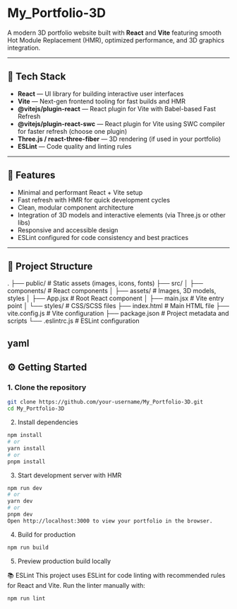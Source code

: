 # My_Portfolio-3D

A modern 3D portfolio website built with **React** and **Vite** featuring smooth Hot Module Replacement (HMR), optimized performance, and 3D graphics integration.

---

## 🚀 Tech Stack

- **React** — UI library for building interactive user interfaces  
- **Vite** — Next-gen frontend tooling for fast builds and HMR  
- **@vitejs/plugin-react** — React plugin for Vite with Babel-based Fast Refresh  
- **@vitejs/plugin-react-swc** — React plugin for Vite using SWC compiler for faster refresh (choose one plugin)  
- **Three.js / react-three-fiber** — 3D rendering (if used in your portfolio)  
- **ESLint** — Code quality and linting rules  

---

## 🎯 Features

- Minimal and performant React + Vite setup  
- Fast refresh with HMR for quick development cycles  
- Clean, modular component architecture  
- Integration of 3D models and interactive elements (via Three.js or other libs)  
- Responsive and accessible design  
- ESLint configured for code consistency and best practices  

---

## 📁 Project Structure

.
├── public/ # Static assets (images, icons, fonts)
├── src/
│ ├── components/ # React components
│ ├── assets/ # Images, 3D models, styles
│ ├── App.jsx # Root React component
│ ├── main.jsx # Vite entry point
│ └── styles/ # CSS/SCSS files
├── index.html # Main HTML file
├── vite.config.js # Vite configuration
├── package.json # Project metadata and scripts
└── .eslintrc.js # ESLint configuration

yaml
---

## ⚙️ Getting Started

### 1. Clone the repository
```bash
git clone https://github.com/your-username/My_Portfolio-3D.git
cd My_Portfolio-3D
```
2. Install dependencies
```bash
npm install
# or
yarn install
# or
pnpm install
```
3. Start development server with HMR
```bash
npm run dev
# or
yarn dev
# or
pnpm dev
Open http://localhost:3000 to view your portfolio in the browser.
```

4. Build for production
```bash
npm run build
```
5. Preview production build locally

📚 ESLint
This project uses ESLint for code linting with recommended rules for React and Vite. Run the linter manually with:

```bash
npm run lint
```
